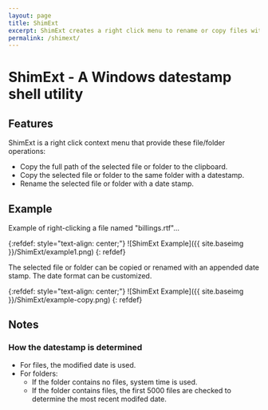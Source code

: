 ```yaml
---
layout: page
title: ShimExt
excerpt: ShimExt creates a right click menu to rename or copy files with a datestamp.
permalink: /shimext/
---
```


ShimExt - A Windows datestamp shell utility
===========================================


Features
--------

ShimExt is a right click context menu that provide these file/folder operations:

* Copy the full path of the selected file or folder to the clipboard.
* Copy the selected file or folder to the same folder with a datestamp.
* Rename the selected file or folder with a date stamp.


Example
-------

Example of right-clicking a file named "billings.rtf"...

{:refdef: style="text-align: center;"}
![ShimExt Example]({{ site.baseimg }}/ShimExt/example1.png)
{: refdef}

The selected file or folder can be copied or renamed with an appended date stamp. The date format can be customized.

{:refdef: style="text-align: center;"}
![ShimExt Example]({{ site.baseimg }}/ShimExt/example-copy.png)
{: refdef}


Notes
------

### How the datestamp is determined

* For files, the modified date is used.
* For folders:
    * If the folder contains no files, system time is used.
    * If the folder contains files, the first 5000 files are checked to determine the most recent modifed date.